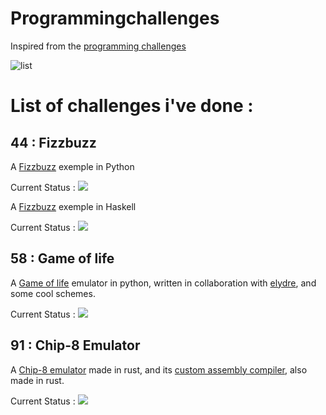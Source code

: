 # Programmingchallenges
Inspired from the [programming challenges](https://github.com/Morasiu/ProgrammingChallenges/)

![list](challenges.jpg)

# List of challenges i've done :

## 44 : Fizzbuzz

A [Fizzbuzz](https://github.com/Sarenard/FizzBuzz/tree/main/python) exemple in Python

Current Status : ![](https://img.shields.io/static/v1?label=&message=finished&color=green)

A [Fizzbuzz](https://github.com/Sarenard/FizzBuzz/tree/main/haskell) exemple in Haskell

Current Status : ![](https://img.shields.io/static/v1?label=&message=finished&color=green)


## 58 : Game of life

A [Game of life](https://github.com/passemblage/jeu-de-la-vie) emulator in python, written in collaboration with [elydre](https://www.github.com/elydre), and some cool schemes.

Current Status : ![](https://img.shields.io/static/v1?label=&message=finished&color=green)


## 91 : Chip-8 Emulator

A [Chip-8 emulator](https://github.com/Sarenard/Chip-8) made in rust, and its [custom assembly compiler](https://github.com/Sarenard/chip-8-compiler), also made in rust.

Current Status : ![](https://img.shields.io/static/v1?label=&message=finished&color=green)
